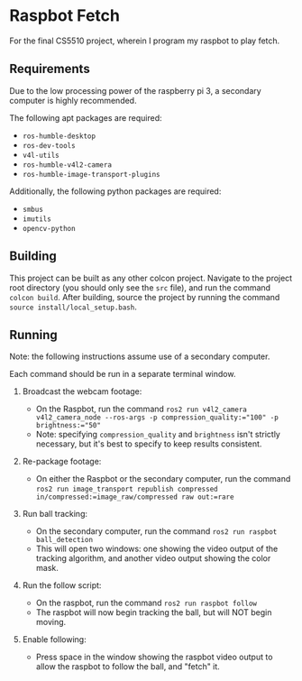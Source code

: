 # Raspbot Fetch
For the final CS5510 project, wherein I program my raspbot to play fetch.
## Requirements
Due to the low processing power of the raspberry pi 3, a secondary computer is highly recommended.

The following apt packages are required:
* `ros-humble-desktop`
* `ros-dev-tools`
* `v4l-utils`
* `ros-humble-v4l2-camera`
* `ros-humble-image-transport-plugins`

Additionally, the following python packages are required:
* `smbus`
* `imutils`
* `opencv-python`

## Building
This project can be built as any other colcon project. Navigate to the project root directory (you should only see the `src` file), and run the command `colcon build`. After building, source the project by running the command `source install/local_setup.bash`.

## Running
Note: the following instructions assume use of a secondary computer.

Each command should be run in a separate terminal window.

1. Broadcast the webcam footage:
   * On the Raspbot, run the command `ros2 run v4l2_camera v4l2_camera_node --ros-args -p compression_quality:="100" -p brightness:="50"`
   * Note: specifying `compression_quality` and `brightness` isn't strictly necessary, but it's best to specify to keep results consistent.

2. Re-package footage:
   * On either the Raspbot or the secondary computer, run the command `ros2 run image_transport republish compressed in/compressed:=image_raw/compressed raw out:=rare`

3. Run ball tracking:
   * On the secondary computer, run the command `ros2 run raspbot ball_detection`
   * This will open two windows: one showing the video output of the tracking algorithm, and another video output showing the color mask.
  
4. Run the follow script:
   * On the raspbot, run the command `ros2 run raspbot follow`
   * The raspbot will now begin tracking the ball, but will NOT begin moving.

5. Enable following:
   * Press space in the window showing the raspbot video output to allow the raspbot to follow the ball, and "fetch" it.
